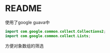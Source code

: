 # README

使用了google guava中

```java
import com.google.common.collect.Collections2;
import com.google.common.collect.Lists;
```

方便对象数组的筛选